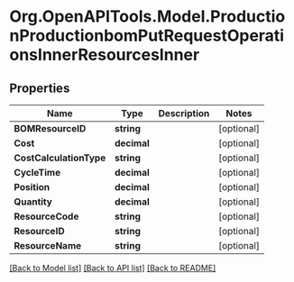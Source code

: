 # Org.OpenAPITools.Model.ProductionProductionbomPutRequestOperationsInnerResourcesInner

## Properties

Name | Type | Description | Notes
------------ | ------------- | ------------- | -------------
**BOMResourceID** | **string** |  | [optional] 
**Cost** | **decimal** |  | [optional] 
**CostCalculationType** | **string** |  | [optional] 
**CycleTime** | **decimal** |  | [optional] 
**Position** | **decimal** |  | [optional] 
**Quantity** | **decimal** |  | [optional] 
**ResourceCode** | **string** |  | [optional] 
**ResourceID** | **string** |  | [optional] 
**ResourceName** | **string** |  | [optional] 

[[Back to Model list]](../README.md#documentation-for-models) [[Back to API list]](../README.md#documentation-for-api-endpoints) [[Back to README]](../README.md)

